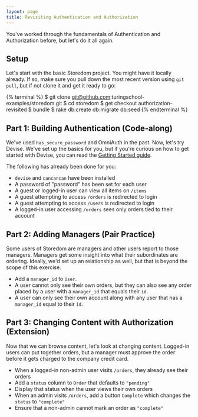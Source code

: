 ```yaml
---
layout: page
title: Revisiting Authentication and Authorization
---
```


You've worked through the fundamentals of Authentication and Authorization before, but let's do it all again.

## Setup

Let's start with the basic Storedom project. You might have it locally already. If so, make sure you pull down the most recent version using `git pull`, but if not clone it and get it ready to go:

{% terminal %}
$ git clone git@github.com:turingschool-examples/storedom.git
$ cd storedom
$ get checkout authorization-revisited
$ bundle
$ rake db:create db:migrate db:seed
{% endterminal %}

## Part 1: Building Authentication (Code-along)

We've used `has_secure_password` and OmniAuth in the past. Now, let's try Devise. We've set up the basics for you, but if you're curious on how to get started with Devise, you can read the [Getting Started guide](https://github.com/plataformatec/devise#getting-started).

The following has already been done for you:

* `devise` and `cancancan` have been installed
* A password of "password" has been set for each user
* A guest or logged-in user can view all items on `/items`
* A guest attempting to access `/orders` is redirected to login
* A guest attempting to access `/users` is redirected to login
* A logged-in user accessing `/orders` sees only orders tied to their account

## Part 2: Adding Managers (Pair Practice)

Some users of Storedom are managers and other users report to those managers. Managers get some insight into what their subordinates are ordering. Ideally, we'd set up an relationship as well, but that is beyond the scope of this exercise.

* Add a `manager_id` to `User`.
* A user cannot only see their own orders, but they can also see any order placed by a user with a `manager_id` that equals their `id`.
* A user can only see their own account along with any user that has a `manager_id` equal to their `id`.

## Part 3: Changing Content with Authorization (Extension)

Now that we can browse content, let's look at changing content. Logged-in users can put together orders, but a manager must approve the order before it gets charged to the company credit card.

* When a logged-in non-admin user visits `/orders`, they already see their orders
* Add a `status` column to `Order` that defaults to `"pending"`
* Display that status when the user views their own orders
* When an admin visits `/orders`, add a button `Complete` which changes the `status` to `"complete"`
* Ensure that a non-admin cannot mark an order as `"complete"`
